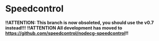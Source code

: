 # Speedcontrol

**!!ATTENTION: This branch is now obsoleted, you should use the v0.7 instead!!!**
**!!ATTENTION All development has moved to https://github.com/speedcontrol/nodecg-speedcontrol!!**
